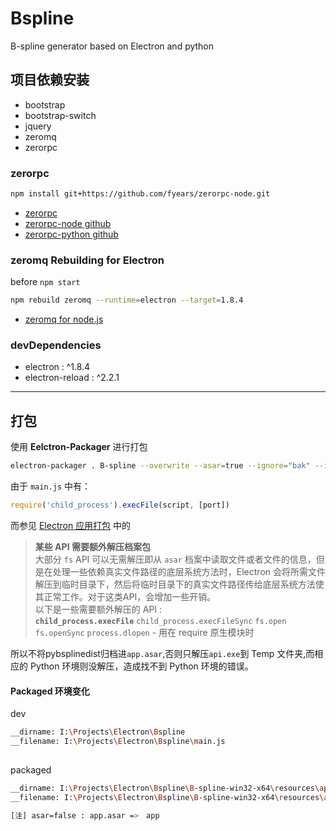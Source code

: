 # Bspline
B-spline generator based on Electron and python


## 项目依赖安装
+ bootstrap
+ bootstrap-switch
+ jquery
+ zeromq
+ zerorpc

### zerorpc
```bash
npm install git+https://github.com/fyears/zerorpc-node.git
```

+ [zerorpc](http://www.zerorpc.io/)
+ [zerorpc-node github](https://github.com/0rpc/zerorpc-node)
+ [zerorpc-python github](https://github.com/0rpc/zerorpc-python)

### zeromq Rebuilding for Electron

before `npm start`

```bash
npm rebuild zeromq --runtime=electron --target=1.8.4
```
+ [zeromq for node.js](https://www.npmjs.com/package/zeromq)


### devDependencies
+ electron : ^1.8.4
+ electron-reload : ^2.2.1

---

## 打包
使用 **Eelctron-Packager** 进行打包

```bash
electron-packager . B-spline --overwrite --asar=true --ignore="bak" --ignore="pybspline"
```
由于 `main.js` 中有：
```js
require('child_process').execFile(script, [port])

```
而参见 [Electron 应用打包](http://electronjs.org/docs/tutorial/application-packaging) 中的

>**某些 API 需要额外解压档案包**<br>
大部分 `fs` API 可以无需解压即从 `asar` 档案中读取文件或者文件的信息，但是在处理一些依赖真实文件路径的底层系统方法时，Electron 会将所需文件解压到临时目录下，然后将临时目录下的真实文件路径传给底层系统方法使其正常工作。对于这类API，会增加一些开销。<br>
以下是一些需要额外解压的 API : <br>
<code>**child_process.execFile**</code>
`child_process.execFileSync`
`fs.open`
`fs.openSync`
`process.dlopen` - 用在 require 原生模块时

所以不将pybsplinedist归档进`app.asar`,否则只解压`api.exe`到 Temp 文件夹,而相应的 Python 环境则没解压，造成找不到 Python 环境的错误。

#### Packaged 环境变化
dev
```bash
__dirname: I:\Projects\Electron\Bspline
__filename: I:\Projects\Electron\Bspline\main.js
     
```
packaged 
```bash
__dirname: I:\Projects\Electron\Bspline\B-spline-win32-x64\resources\app.asar
__filename: I:\Projects\Electron\Bspline\B-spline-win32-x64\resources\app.asar\main.js

[注] asar=false : app.asar =>　app
```

